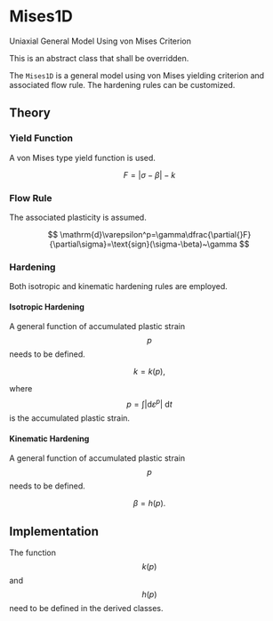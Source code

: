 # Mises1D

Uniaxial General Model Using von Mises Criterion

This is an abstract class that shall be overridden.

The `Mises1D` is a general model using von Mises yielding criterion and associated flow rule. The hardening rules can be customized.

## Theory

### Yield Function

A von Mises type yield function is used.

$$
F=|\sigma-\beta|-k
$$

### Flow Rule

The associated plasticity is assumed.

$$
\mathrm{d}\varepsilon^p=\gamma\dfrac{\partial{}F}{\partial\sigma}=\text{sign}(\sigma-\beta)~\gamma
$$

### Hardening

Both isotropic and kinematic hardening rules are employed.

#### Isotropic Hardening

A general function of accumulated plastic strain $$p$$ needs to be defined.

$$
k=k(p),
$$

where $$p=\displaystyle\int|\mathrm{d}\varepsilon^p|~\mathrm{d}t$$ is the accumulated plastic strain.

#### Kinematic Hardening

A general function of accumulated plastic strain $$p$$ needs to be defined.

$$
\beta=h(p).
$$

## Implementation

The function $$k(p)$$ and $$h(p)$$ need to be defined in the derived classes.
